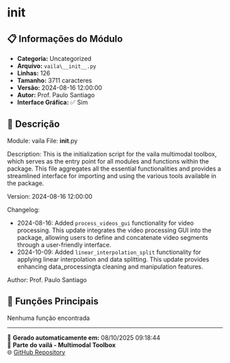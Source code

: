 # __init__

## 📋 Informações do Módulo

- **Categoria:** Uncategorized
- **Arquivo:** `vaila\__init__.py`
- **Linhas:** 126
- **Tamanho:** 3711 caracteres
- **Versão:** 2024-08-16 12:00:00
- **Autor:** Prof. Paulo Santiago
- **Interface Gráfica:** ✅ Sim

## 📖 Descrição


Module: vaila
File: __init__.py

Description:
This is the initialization script for the vaila multimodal toolbox, which serves as the entry point for all modules and functions within the package. This file aggregates all the essential functionalities and provides a streamlined interface for importing and using the various tools available in the package.

Version: 2024-08-16 12:00:00

Changelog:
- 2024-08-16: Added `process_videos_gui` functionality for video processing. This update integrates the video processing GUI into the package, allowing users to define and concatenate video segments through a user-friendly interface.
- 2024-10-09: Added `linear_interpolation_split` functionality for applying linear interpolation and data splitting. This update provides enhancing data_processingta cleaning and manipulation features.

Author: Prof. Paulo Santiago


## 🔧 Funções Principais

Nenhuma função encontrada





---

📅 **Gerado automaticamente em:** 08/10/2025 09:18:44  
🔗 **Parte do vailá - Multimodal Toolbox**  
🌐 [GitHub Repository](https://github.com/vaila-multimodaltoolbox/vaila)

